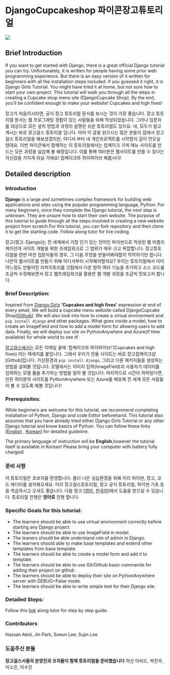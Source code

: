 # DjangoCupcakeshop 파이콘장고튜토리얼

<img src="https://lh3.googleusercontent.com/zVZLq7583lOJ9Q7eddqoqjhk1nc1pwvjqvKulHO5DRkA0iuRNbvX_WeWDXh2BaCAan72N9CT9zfH=w240-h159-no">

## Brief Introduction
If you want to get started with Django, there is a great official Django tutorial you can try. Unfortunately, it is written for people having some prior web programming experience. But there is an easy version of it written for beginners with all the installation steps included. If you guessed it right, it is Django Girls Tutorial. You might have tried it at home, but not sure how to start your own project. This tutorial will walk you through all the steps in creating a Cupcake shop menu site (DjangoCupcake Shop). By the end, you'll be confident enough to make your website! Cupcakes and high fives!

장고가 처음이시라면, 공식 장고 튜토리얼 문서를 보시는 것이 가장 좋습니다.  장고 튜토리얼 문서는 웹 프로그래밍 경험이 있는 사람들을 위해 작성되었습니다. 그러나 입문자를 대상으로 모든 설치 방법과 과정이 설명된 쉬운 튜토리얼도 있지요. 네, 모두가 알고 계시는 바로 장고걸스 튜토리얼 입니다. 아마 이 글을 읽으시는 많은 분들이 집에서 장고걸스 튜토리얼을 해보셨겠지만, 어디서 부터 내 개인프로젝트를 시작할지 감이 안오실 텐데요. 이번 파이콘에서 함께하는 이 튜토리얼에서는 컵케이크 가게 메뉴 사이트를 만드는 모든 과정을 실습해 볼 예정입니다. 이를 통해 여러분은 웹사이트를 만들 수 있다는 자신감을 가지게 되실 거에요! 컵케이크와 하이파이브 해봅시다!


## Detailed description

### Introduction
**Django** is a large and sometimes complex framework for building web applications and sites using the popular programming language, Python. For many beginners, once they complete the Django tutorial, the next step is unknown. They are unsure how to start their own website. The purpose of this tutorial to guide through all the steps involved in creating a new website project from scratch.For this tutorial, you can fork repository and then clone it to get the starting code. Follow along tutor for live coding.

장고(쟁고: Django)는 전 세계에서 가장 인기 있는 언어인 파이썬으로 작성된 웹 어플리케이션과 사이트 개발을 위한 프레임워크로 그 범위가 매우 크고 복잡합니다. 장고튜토리얼을 한번 마친 입문자들의 경우, 그 다음 무엇을 만들어봐야할지 막막하기만 합니다. 나만의 웹사이트를 만들기 위해 어디서부터  시작해야할까요? 우리는 튜토리얼에서 이미 어느정도 만들어진 리퍼지토리를 깃헙에서 다운 받아 여러 기능을 추가하고 소스 코드를 조금씩 수정해보면서 장고 웹프레임워크을 활용한 웹 개발 과정을 조금씩 맛보고자 합니다.


### Brief Description:

Inspired from [Django Girls](https://www.djangogirls.org) **'Cupcakes and high fives'** expression at end of every email, We will build a cupcake menu website called DjangoCupcake Shop[[Github](https://github.com/DjangoGirlsSeoul/djangocupcakeshop)]. We will also look into how to create a virtual environment and `pip install django` and other packages. What goes inside a model, how to create an ImageField and how to add a model form for allowing users to add data. Finally, we will deploy our site on PythonAnywhere and Azure(if time available) for whole world to see it!

[장고걸스에서는](https://www.djangogirls.org) 모든 이메일 끝에 ‘컵케이크와 하이파이브!’(Cupcakes and high fives) 라는 메세지를  붙입니다. 그래서 우리가 만들 사이트는 바로 장고컵케이크샵[Github]입니다. 가상환경과 `pip install django`, 그리고 다른 패키지들을 생성하는 방법을 살펴볼 것입니다. 모델에서는 이미지 입력(ImageField)과 사용자가 데이터를 입력하는 모델 폼을 추가하는 방법을 알아 볼 것입니다. 마지막으로 시간이 허락된다면, 만든 여러분의 사이트를 PythonAnywhere 또는 Azure를 배포해 전 세계 모든 사람들이 볼 수 있도록 해볼 것입니다!


### Prerequisites:

While beginners are welcome for this tutorial, we recommend completing installation of Python, Django and code Editor beforehand. This tutorial also assumes that you have already tried either Django Girls Tutorial or any other Django tutorial and know basics of Python. You can follow these links [[English](http://tutorial.djangogirls.org/en/installation/) , [Korean](https://djangogirlsseoul.gitbooks.io/tutorial/content/installation/)] for detailed guideline.

The primary language of instruction will be **English**,however the tutorial itself is available in Korean!  Please bring your computer with battery fully charged!

### 준비 사항

이 튜토리얼은 초보자를 환영합니다. 좀더 나은 실습환경을 위해 미리 파이썬, 장고, 코드 에디터를 설치해오세요. 미리 장고걸스튜토리얼, 장고 공식 튜토리얼, 파이썬 기초 등을 학습하시고 오셔도 좋습니다. 다음 링크 [[영어](http://tutorial.djangogirls.org/en/installation/), [한국어](https://djangogirlsseoul.gitbooks.io/tutorial/content/installation/)]에서 도움을 받으실 수 있습니다.
튜로리얼 진행은 **영어로** 진행 합니다.

### Specific Goals for this tutorial:

- The learners should be able to use virtual environment correctly before starting any Django project.
- The learners should be able to use ImageField in model.
- The leaners should be able understand role of admin in Django.
- The learners should able to make base templates and extend other templates from base template.
- The learners should be able to create a model form and add it to template.
- The learners should be able to use Git/Github basic commands for adding their project on github
- The learners should be able to deploy their site on PythonAnywhere server with DEBUG=False mode.
- The learners should be able to write simple test for their Django site.

### Detailed Steps:

Follow this [link](https://www.gitbook.com/book/djangogirlsseoul/-djangocupcakeshop/details) along tutor for step by step guide.

### Contributors

Hassan Abid, Jin Park, Soeun Lee, Sujin Lee

### 도움주신 분들

**장고걸스서울의 운영진과 코치들이 함께 튜토리얼을 준비했습니다**
하산 아비드, 박진우, 이소은, 이수진
